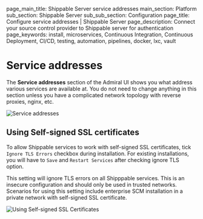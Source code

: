 page_main_title: Shippable Server service addresses
main_section: Platform
sub_section: Shippable Server
sub_sub_section: Configuration
page_title: Configure service addresses | Shippable Server
page_description: Connect your source control provider to Shippable server for authentication
page_keywords: install, microservices, Continuous Integration, Continuous Deployment, CI/CD, testing, automation, pipelines, docker, lxc, vault

# Service addresses

The **Service addresses** section of the Admiral UI shows you what address various services are available at. You do not need to change anything in this section unless you have a complicated network topology with reverse proxies, nginx, etc.

<img src="/images/platform/server/admiral-service-addresses.png" alt="Service addresses">

## Using Self-signed SSL certificates

To allow Shippable services to work with self-signed SSL certificates, tick `Ignore TLS Errors` checkbox during installation.
For existing installations, you will have to `Save` and `Restart Services` after checking ignore TLS option.

This setting will ignore TLS errors on all Shipppable services. This is an insecure configuration and should only be used in trusted networks. 
Scenarios for using this setting include enterprise SCM installation in a private network with self-signed SSL certificate.

<img src="/images/platform/server/admiral-self-signed-ssl-certs.png" alt="Using Self-signed SSL Certificates">

